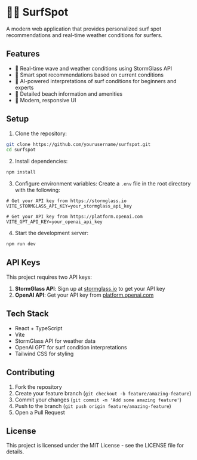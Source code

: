 # 🏄‍♂️ SurfSpot

A modern web application that provides personalized surf spot recommendations and real-time weather conditions for surfers.

## Features

- 🌊 Real-time wave and weather conditions using StormGlass API
- 🎯 Smart spot recommendations based on current conditions
- 🤖 AI-powered interpretations of surf conditions for beginners and experts
- 📍 Detailed beach information and amenities
- 🎨 Modern, responsive UI

## Setup

1. Clone the repository:
```bash
git clone https://github.com/yourusername/surfspot.git
cd surfspot
```

2. Install dependencies:
```bash
npm install
```

3. Configure environment variables:
Create a `.env` file in the root directory with the following:
```env
# Get your API key from https://stormglass.io
VITE_STORMGLASS_API_KEY=your_stormglass_api_key

# Get your API key from https://platform.openai.com
VITE_GPT_API_KEY=your_openai_api_key
```

4. Start the development server:
```bash
npm run dev
```

## API Keys

This project requires two API keys:

1. **StormGlass API**: Sign up at [stormglass.io](https://stormglass.io) to get your API key
2. **OpenAI API**: Get your API key from [platform.openai.com](https://platform.openai.com)

## Tech Stack

- React + TypeScript
- Vite
- StormGlass API for weather data
- OpenAI GPT for surf condition interpretations
- Tailwind CSS for styling

## Contributing

1. Fork the repository
2. Create your feature branch (`git checkout -b feature/amazing-feature`)
3. Commit your changes (`git commit -m 'Add some amazing feature'`)
4. Push to the branch (`git push origin feature/amazing-feature`)
5. Open a Pull Request

## License

This project is licensed under the MIT License - see the LICENSE file for details. 